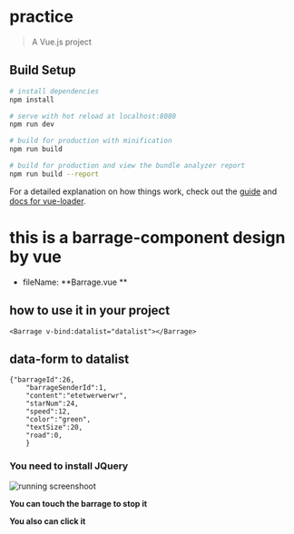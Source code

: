 # practice

> A Vue.js project

## Build Setup

``` bash
# install dependencies
npm install

# serve with hot reload at localhost:8080
npm run dev

# build for production with minification
npm run build

# build for production and view the bundle analyzer report
npm run build --report
```

For a detailed explanation on how things work, check out the [guide](http://vuejs-templates.github.io/webpack/) and [docs for vue-loader](http://vuejs.github.io/vue-loader).

# this is a barrage-component design by vue
+ fileName:  **Barrage.vue **

## how to use it in your project
   `<Barrage v-bind:datalist="datalist"></Barrage>`

## data-form to datalist


```
{"barrageId":26,
	"barrageSenderId":1,
	"content":"etetwerwerwr",
	"starNum":24,
	"speed":12,
	"color":"green",
	"textSize":20,
	"road":0,
	}
```

### You need to install JQuery

![running screenshoot](https://i.imgur.com/LWmtUoJ.png)

**You can touch the barrage to stop it**

**You also can click it**


